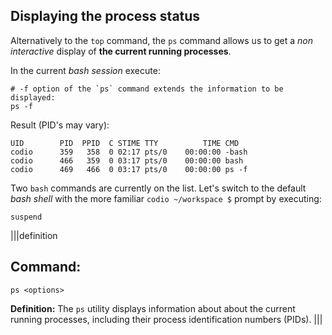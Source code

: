 ## Displaying the process status

Alternatively to the `top` command, the `ps` command allows us to get a _non interactive_ display of __the current running processes__.

In the current _bash session_ execute: 

```
# -f option of the `ps` command extends the information to be displayed:
ps -f
```

Result (PID's may vary):

```
UID        PID  PPID  C STIME TTY          TIME CMD
codio      359   358  0 02:17 pts/0    00:00:00 -bash
codio      466   359  0 03:17 pts/0    00:00:00 bash 
codio      469   466  0 03:17 pts/0    00:00:00 ps -f
```

Two `bash` commands are currently on the list. Let's switch to the default _bash shell_ with the more familiar `codio ~/workspace $` prompt by executing: 

```
suspend
```

|||definition
## Command: 
```
ps <options>
```
__Definition:__ The `ps` utility displays information about about the current running processes, including their process identification numbers (PIDs).
|||